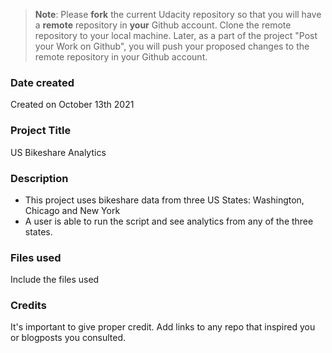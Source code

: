 >**Note**: Please **fork** the current Udacity repository so that you will have a **remote** repository in **your** Github account. Clone the remote repository to your local machine. Later, as a part of the project "Post your Work on Github", you will push your proposed changes to the remote repository in your Github account.

### Date created
Created on October 13th 2021

### Project Title
US Bikeshare Analytics

### Description
 - This project uses bikeshare data from three US States: Washington, Chicago and New York
 - A user is able to run the script and see analytics from any of the three states.

### Files used
Include the files used

### Credits
It's important to give proper credit. Add links to any repo that inspired you or blogposts you consulted.

